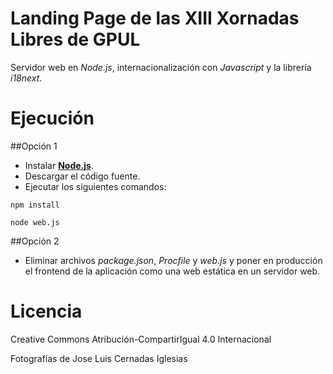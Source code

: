 
Landing Page de las XIII Xornadas Libres de GPUL
=============================================

Servidor web en *Node.js*, internacionalización con *Javascript* y la librería *i18next*.

# Ejecución

##Opción 1
* Instalar [**Node.js**](http://nodejs.org/ "**Node.js**").
* Descargar el código fuente.
* Ejecutar los siguientes comandos:

```
npm install

node web.js
```

##Opción 2
* Eliminar archivos *package.json*, *Procfile* y *web.js* y poner en producción el frontend de la aplicación como una web estática en un servidor web.


# Licencia


Creative Commons Atribución-CompartirIgual 4.0 Internacional

Fotografías de Jose Luis Cernadas Iglesias

